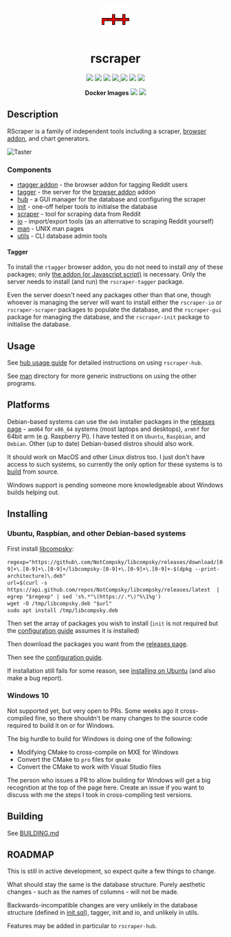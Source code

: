 <p align="center">
	<img src="tagger/browser-addon/icons/64.png"/>
	<h1 align="center">rscraper</h1>
</p>

<p align="center">
	<a href="LICENSE"><img src="https://img.shields.io/github/license/NotCompsky/rscraper"/></a>
	<a href="https://github.com/NotCompsky/rscraper/releases"><img src="https://img.shields.io/github/v/release/NotCompsky/rscraper"/></a>
	<a href="https://circleci.com/gh/NotCompsky/rscraper"><img src="https://circleci.com/gh/NotCompsky/rscraper.svg?style=shield"/></a>
	<a href="https://github.com/NotCompsky/rscraper/graphs/commit-activity"><img src="https://img.shields.io/github/commit-activity/w/NotCompsky/rscraper"/>
	<a href="https://github.com/NotCompsky/rscraper/graphs/contributors"><img src="https://img.shields.io/github/contributors/NotCompsky/rscraper"></a>
	<a href="https://discord.gg/DnD7RJA"><img src="https://img.shields.io/discord/736649679575580814?label=Discord"></a>
	<a href="https://api.codacy.com/project/badge/Grade/9ee8e250c8f842559559e7a509e80971"><img src="https://www.codacy.com/app/NotCompsky/rscraper?utm_source=github.com&amp;utm_medium=referral&amp;utm_content=NotCompsky/rscraper&amp;utm_campaign=Badge_Grade"></a>
</p>

<p align="center">
	<b>Docker Images</b>
	<a href="https://hub.docker.com/repository/docker/notcompsky/rscrape-cmnts/tags"><img src="https://img.shields.io/docker/image-size/notcompsky/rscrape-cmnts?label=scraper"/></a>
	<a href="https://hub.docker.com/repository/docker/notcompsky/rtagger-server/tags"><img src="https://img.shields.io/docker/image-size/notcompsky/rtagger-server?label=server"/></a>
</p>

## Description

RScraper is a family of independent tools including a scraper, [browser addon](tagger), and chart generators.

![Taster](https://user-images.githubusercontent.com/30552567/60394819-d453d280-9b21-11e9-8dd9-323ae460b2bf.png)

### Components

*   [rtagger addon](tagger) - the browser addon for tagging Reddit users
*   [tagger](tagger) - the server for the [browser addon](tagger) addon
*   [hub](hub) - a GUI manager for the database and configuring the scraper
*   [init](init) - one-off helper tools to initialse the database
*   [scraper](scraper) - tool for scraping data from Reddit
*   [io](io) - import/export tools (as an alternative to scraping Reddit yourself)
*   [man](man) - UNIX man pages
*   [utils](utils) - CLI database admin tools

#### Tagger

To install the `rtagger` browser addon, you do not need to install *any* of these packages; only [the addon (or Javascript script)](tagger) is necessary. Only the server needs to install (and run) the `rscraper-tagger` package.

Even the server doesn't need any packages other than that one, though whoever is managing the server will want to install either the `rscraper-io` or `rscraper-scraper` packages to populate the database, and the `rscraper-gui` package for managing the database, and the `rscraper-init` package to initialise the database.

## Usage

See [hub usage guide](guides/hub.md) for detailed instructions on using `rscraper-hub`.

See [man](man) directory for more generic instructions on using the other programs.

## Platforms

Debian-based systems can use the `deb` installer packages in the [releases page](https://github.com/NotCompsky/rscraper/releases) - `amd64` for `x86_64` systems (most laptops and desktops), `armhf` for 64bit arm (e.g. Raspberry Pi). I have tested it on `Ubuntu`, `Raspbian`, and `Debian`. Other (up to date) Debian-based distros should also work.

It should work on MacOS and other Linux distros too. I just don't have access to such systems, so currently the only option for these systems is to [build](BUILDING.md) from source.

Windows support is pending someone more knowledgeable about Windows builds helping out.

## Installing

### Ubuntu, Raspbian, and other Debian-based systems

First install [libcompsky](https://github.com/NotCompsky/libcompsky):

    regexp="https://github\.com/NotCompsky/libcompsky/releases/download/[0-9]+\.[0-9]+\.[0-9]+/libcompsky-[0-9]+\.[0-9]+\.[0-9]+-$(dpkg --print-architecture)\.deb"
    url=$(curl -s https://api.github.com/repos/NotCompsky/libcompsky/releases/latest  |  egrep "$regexp" | sed 's%.*"\(https://.*\)"%\1%g')
    wget -O /tmp/libcompsky.deb "$url"
    sudo apt install /tmp/libcompsky.deb

Then set the array of packages you wish to install (`init` is not required but the [configuration guide](INSTALLING_UBUNTU.md#Configuring) assumes it is installed)

Then download the packages you want from the [releases page](https://github.com/NotCompsky/rscraper/releases).

Then see the [configuration guide](INSTALLING_UBUNTU.md#Configuring).

If installation still fails for some reason, see [installing on Ubuntu](INSTALLING_UBUNTU.md) (and also make a bug report).

### Windows 10

Not supported yet, but very open to PRs. Some weeks ago it cross-compiled fine, so there shouldn't be many changes to the source code required to build it on or for Windows.

The big hurdle to build for Windows is doing one of the following:

* Modifying CMake to cross-compile on MXE for Windows
* Convert the CMake to `pro` files for `qmake`
* Convert the CMake to work with Visual Studio files

The person who issues a PR to allow building for Windows will get a big recognition at the top of the page here. Create an issue if you want to discuss with me the steps I took in cross-compiling test versions.

## Building

See [BUILDING.md](BUILDING.md)

## ROADMAP

This is still in active development, so expect quite a few things to change.

What should stay the same is the database structure. Purely aesthetic changes - such as the names of columns - will not be made.

Backwards-incompatible changes are very unlikely in the database structure (defined in [init.sql](init/src/init.sql)), tagger, init and io, and unlikely in utils.

Features may be added in particular to `rscraper-hub`.

